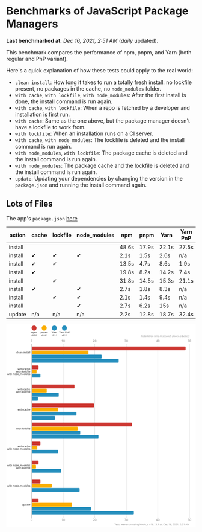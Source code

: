 # Benchmarks of JavaScript Package Managers

**Last benchmarked at**: _Dec 16, 2021, 2:51 AM_ (_daily_ updated).

This benchmark compares the performance of npm, pnpm, and Yarn (both regular and PnP variant).

Here's a quick explanation of how these tests could apply to the real world:

- `clean install`: How long it takes to run a totally fresh install: no lockfile present, no packages in the cache, no `node_modules` folder.
- `with cache`, `with lockfile`, `with node_modules`: After the first install is done, the install command is run again.
- `with cache`, `with lockfile`: When a repo is fetched by a developer and installation is first run.
- `with cache`: Same as the one above, but the package manager doesn't have a lockfile to work from.
- `with lockfile`: When an installation runs on a CI server.
- `with cache`, `with node_modules`: The lockfile is deleted and the install command is run again.
- `with node_modules`, `with lockfile`: The package cache is deleted and the install command is run again.
- `with node_modules`: The package cache and the lockfile is deleted and the install command is run again.
- `update`: Updating your dependencies by changing the version in the `package.json` and running the install command again.

## Lots of Files

The app's `package.json` [here](https://github.com/pnpm/pnpm.github.io/blob/main/benchmarks/fixtures/alotta-files/package.json)

| action  | cache | lockfile | node_modules| npm | pnpm | Yarn | Yarn PnP |
| ---     | ---   | ---      | ---         | --- | ---  | ---  | ---      |
| install |       |          |             | 48.6s | 17.9s | 22.1s | 27.5s |
| install | ✔     | ✔        | ✔           | 2.1s | 1.5s | 2.6s | n/a |
| install | ✔     | ✔        |             | 13.5s | 4.7s | 8.6s | 1.9s |
| install | ✔     |          |             | 19.8s | 8.2s | 14.2s | 7.4s |
| install |       | ✔        |             | 31.8s | 14.5s | 15.3s | 21.1s |
| install | ✔     |          | ✔           | 2.7s | 1.8s | 8.3s | n/a |
| install |       | ✔        | ✔           | 2.1s | 1.4s | 9.4s | n/a |
| install |       |          | ✔           | 2.7s | 6.2s | 15s | n/a |
| update  | n/a | n/a | n/a | 2.2s | 12.8s | 18.7s | 32.4s |

![Graph of the alotta-files results](../../static/img/benchmarks/alotta-files.svg)